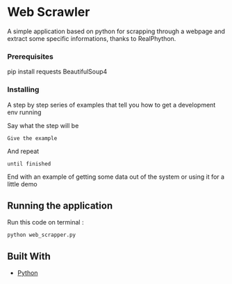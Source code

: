 # Web Scrawler

A simple application based on python for scrapping through a webpage and extract some specific informations, thanks to RealPhython.

### Prerequisites

pip install requests BeautifulSoup4


### Installing

A step by step series of examples that tell you how to get a development env running

Say what the step will be

```
Give the example
```

And repeat

```
until finished
```

End with an example of getting some data out of the system or using it for a little demo

## Running the application

Run this code on terminal :

```
python web_scrapper.py
```

## Built With

* [Python](http://www.realpython.com)
